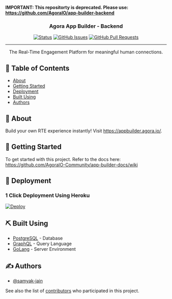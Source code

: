 
**IMPORTANT: This repositorty is deprecated. Please use: https://github.com/AgoraIO/app-builder-backend**

<h3 align="center">Agora App Builder - Backend</h3>

<div align="center">

  [![Status](https://img.shields.io/badge/status-active-success.svg)]() 
  [![GitHub Issues](https://img.shields.io/github/issues/samyak-jain/AgoraBackend.svg)](https://github.com/samyak-jain/AgoraBackend/issues)
  [![GitHub Pull Requests](https://img.shields.io/github/issues-pr/samyak-jain/AgoraBackend.svg)](https://github.com/samyak-jain/AgoraBackend/pulls)

</div>

---

<p align="center"> The Real-Time Engagement Platform for meaningful human connections.
    <br> 
</p>

## 📝 Table of Contents
- [About](#about)
- [Getting Started](#getting_started)
- [Deployment](#deployment)
- [Built Using](#built_using)
- [Authors](#authors)

## 🧐 About <a name = "about"></a>
Build your own RTE experience instantly! Visit https://appbuilder.agora.io/.

## 🏁 Getting Started <a name = "getting_started"></a>
To get started with this project. Refer to the docs here: https://github.com/AgoraIO-Community/app-builder-docs/wiki

## 🚀 Deployment <a name = "deployment"></a>

### 1 Click Deployment Using Heroku
[![Deploy](https://www.herokucdn.com/deploy/button.svg)](https://heroku.com/deploy?template=https://github.com/samyak-jain/AgoraBackend)

## ⛏️ Built Using <a name = "built_using"></a>
- [PostgreSQL](https://www.postgresql.org/) - Database
- [GraphQL](https://graphql.org/) - Query Language
- [GoLang](https://golang.org/) - Server Environment

## ✍️ Authors <a name = "authors"></a>
- [@samyak-jain](https://github.com/samyak-jain)

See also the list of [contributors](https://github.com/samyak-jain/AgoraBackend/contributors) who participated in this project.
